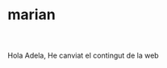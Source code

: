 # marian
<html>
<header><title>This is title</title></header>
<body>
Hola Adela, He canviat el contingut de la web
</body>
</html>
